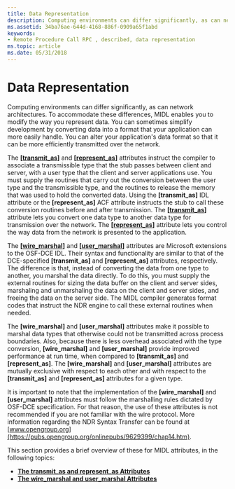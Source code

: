 ```yaml
---
title: Data Representation
description: Computing environments can differ significantly, as can network architectures.
ms.assetid: 34ba76ae-644d-4168-886f-0909a65f1abd
keywords:
- Remote Procedure Call RPC , described, data representation
ms.topic: article
ms.date: 05/31/2018
---
```


# Data Representation

Computing environments can differ significantly, as can network architectures. To accommodate these differences, MIDL enables you to modify the way you represent data. You can sometimes simplify development by converting data into a format that your application can more easily handle. You can alter your application's data format so that it can be more efficiently transmitted over the network.

The **\[**[**transmit\_as**](/windows/desktop/Midl/transmit-as)**\]** and **\[**[**represent\_as**](/windows/desktop/Midl/represent-as)**\]** attributes instruct the compiler to associate a transmissible type that the stub passes between client and server, with a user type that the client and server applications use. You must supply the routines that carry out the conversion between the user type and the transmissible type, and the routines to release the memory that was used to hold the converted data. Using the **\[transmit\_as\]** IDL attribute or the **\[represent\_as\]** ACF attribute instructs the stub to call these conversion routines before and after transmission. The **\[**[**transmit\_as**](/windows/desktop/Midl/transmit-as)**\]** attribute lets you convert one data type to another data type for transmission over the network. The **\[**[**represent\_as**](/windows/desktop/Midl/represent-as)**\]** attribute lets you control the way data from the network is presented to the application.

The **\[**[**wire\_marshal**](/windows/desktop/Midl/wire-marshal)**\]** and **\[**[**user\_marshal**](/windows/desktop/Midl/user-marshal)**\]** attributes are Microsoft extensions to the OSF-DCE IDL. Their syntax and functionality are similar to that of the DCE-specified **\[transmit\_as\]** and **\[represent\_as\]** attributes, respectively. The difference is that, instead of converting the data from one type to another, you marshal the data directly. To do this, you must supply the external routines for sizing the data buffer on the client and server sides, marshaling and unmarshaling the data on the client and server sides, and freeing the data on the server side. The MIDL compiler generates format codes that instruct the NDR engine to call these external routines when needed.

The **\[wire\_marshal\]** and **\[user\_marshal\]** attributes make it possible to marshal data types that otherwise could not be transmitted across process boundaries. Also, because there is less overhead associated with the type conversion, **\[wire\_marshal\]** and **\[user\_marshal\]** provide improved performance at run time, when compared to **\[transmit\_as\]** and **\[represent\_as\]**. The **\[wire\_marshal\]** and **\[user\_marshal\]** attributes are mutually exclusive with respect to each other and with respect to the **\[transmit\_as\]** and **\[represent\_as\]** attributes for a given type.

It is important to note that the implementation of the **\[wire\_marshal\]** and **\[user\_marshal\]** attributes must follow the marshalling rules dictated by OSF-DCE specification. For that reason, the use of these attributes is not recommended if you are not familiar with the wire protocol. More information regarding the NDR Syntax Transfer can be found at [www.opengroup.org](https://pubs.opengroup.org/onlinepubs/9629399/chap14.htm).

This section provides a brief overview of these for MIDL attributes, in the following topics:

-   [**The transmit\_as and represent\_as Attributes**](the-transmit-as-and-represent-as-attributes.md)
-   [**The wire\_marshal and user\_marshal Attributes**](the-wire-marshal-and-user-marshal-attributes.md)

 

 